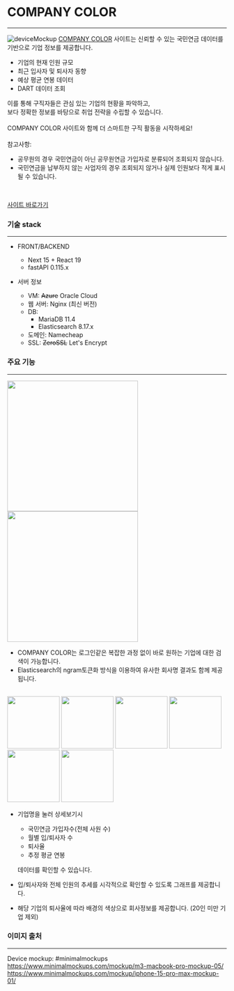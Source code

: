 # COMPANY COLOR

---

![deviceMockup](https://github.com/user-attachments/assets/85f99092-7ffa-4326-9f2c-74c7264a3638)
<a href='https://companycolor.site'>COMPANY COLOR</a> 사이트는 신뢰할 수 있는 국민연금 데이터를 기반으로 기업 정보를 제공합니다.<br>
  - 기업의 현재 인원 규모<br>
  - 최근 입사자 및 퇴사자 동향<br>
  - 예상 평균 연봉 데이터<br>
  - DART 데이터 조회<br>

이를 통해 구직자들은 관심 있는 기업의 현황을 파악하고, <br>
보다 정확한 정보를 바탕으로 취업 전략을 수립할 수 있습니다.<br>
<br>
COMPANY COLOR 사이트와 함께 더 스마트한 구직 활동을 시작하세요!<br>
<br>
참고사항:<br>
- 공무원의 경우 국민연금이 아닌 공무원연금 가입자로 분류되어 조회되지 않습니다.<br>
- 국민연금을 납부하지 않는 사업자의 경우 조회되지 않거나 실제 인원보다 적게 표시될 수 있습니다.<br>
<br>

<a href='https://companycolor.site'>사이트 바로가기</a>

### 기술 stack

---
- FRONT/BACKEND 
  - Next 15 + React 19
  - fastAPI 0.115.x
  
- 서버 정보
  - VM: ~~Azure~~ Oracle Cloud
  - 웹 서버: Nginx (최신 버전)
  - DB: 
    - MariaDB 11.4
    - Elasticsearch 8.17.x
  - 도메인: Namecheap
  - SSL: ~~ZeroSSL~~ Let's Encrypt



### 주요 기능

---
<img src="https://github.com/user-attachments/assets/bc20371e-de9f-4fdd-8fe3-a8a6ad523edc" width="300px">
<img src="https://github.com/user-attachments/assets/0ca05e8e-614c-4e46-b3c2-e5f0196d5403" width="300px">
<br>

- COMPANY COLOR는 로그인같은 복잡한 과정 없이 바로 원하는 기업에 대한 검색이 가능합니다. 
- Elasticsearch의 ngram토큰화 방식을 이용하여 유사한 회사명 결과도 함께 제공됩니다. 


<br>
<img src="https://github.com/user-attachments/assets/05c7c7de-fb16-4b9d-a924-d2011c3d1d43" width="120px">
<img src="https://github.com/user-attachments/assets/939c01f1-9f50-4247-9a89-50d8062e0ee6" width="120px">
<img src="https://github.com/user-attachments/assets/83351290-d405-4c04-8dba-df1587e7ce79" width="120px">
<img src="https://github.com/user-attachments/assets/eaf74ef8-df42-4fe6-b163-1137c4c1490c" width="120px">
<img src="https://github.com/user-attachments/assets/9f9d0600-3437-4cd4-bd49-b5a53427892b" width="120px">
<img src="https://github.com/user-attachments/assets/487fc66b-a7a0-497e-95ef-cfe21c78fc9b" width="120px">
<br>

- 기업명을 눌러 상세보기시
  - 국민연금 가입자수(전체 사원 수)
  - 월별 입/퇴사자 수
  - 퇴사율
  - 추정 평균 연봉
  
  데이터를 확인할 수 있습니다.

- 입/퇴사자와 전체 인원의 추세를 시각적으로 확인할 수 있도록 그래프를 제공합니다.
- 해당 기업의 퇴사율에 따라 배경의 색상으로 회사정보를 제공합니다. (20인 미만 기업 제외)


### 이미지 출처

---
Device mockup: #minimalmockups <br>
https://www.minimalmockups.com/mockup/m3-macbook-pro-mockup-05/ <br>
https://www.minimalmockups.com/mockup/iphone-15-pro-max-mockup-01/ <br>
